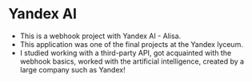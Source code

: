 # Yandex AI
- This is a webhook project with Yandex AI - Alisa.
- This application was one of the final projects at the Yandex lyceum.
- I studied working with a third-party API, got acquainted with the webhook basics, worked with the artificial intelligence, created by a large company such as Yandex!
